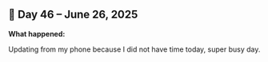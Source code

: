 ## 📅 Day 46 – June 26, 2025

**What happened:**

Updating from my phone because I did not have time today, super busy day. 
